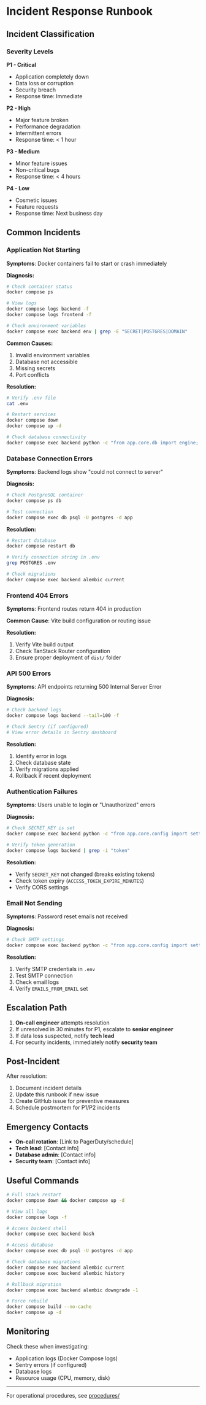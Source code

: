 # Incident Response Runbook

## Incident Classification

### Severity Levels

**P1 - Critical**
- Application completely down
- Data loss or corruption
- Security breach
- Response time: Immediate

**P2 - High**
- Major feature broken
- Performance degradation
- Intermittent errors
- Response time: < 1 hour

**P3 - Medium**
- Minor feature issues
- Non-critical bugs
- Response time: < 4 hours

**P4 - Low**
- Cosmetic issues
- Feature requests
- Response time: Next business day

## Common Incidents

### Application Not Starting

**Symptoms**: Docker containers fail to start or crash immediately

**Diagnosis:**
```bash
# Check container status
docker compose ps

# View logs
docker compose logs backend -f
docker compose logs frontend -f

# Check environment variables
docker compose exec backend env | grep -E "SECRET|POSTGRES|DOMAIN"
```

**Common Causes:**
1. Invalid environment variables
2. Database not accessible
3. Missing secrets
4. Port conflicts

**Resolution:**
```bash
# Verify .env file
cat .env

# Restart services
docker compose down
docker compose up -d

# Check database connectivity
docker compose exec backend python -c "from app.core.db import engine; engine.connect()"
```

### Database Connection Errors

**Symptoms**: Backend logs show "could not connect to server"

**Diagnosis:**
```bash
# Check PostgreSQL container
docker compose ps db

# Test connection
docker compose exec db psql -U postgres -d app
```

**Resolution:**
```bash
# Restart database
docker compose restart db

# Verify connection string in .env
grep POSTGRES .env

# Check migrations
docker compose exec backend alembic current
```

### Frontend 404 Errors

**Symptoms**: Frontend routes return 404 in production

**Common Cause**: Vite build configuration or routing issue

**Resolution:**
1. Verify Vite build output
2. Check TanStack Router configuration
3. Ensure proper deployment of `dist/` folder

### API 500 Errors

**Symptoms**: API endpoints returning 500 Internal Server Error

**Diagnosis:**
```bash
# Check backend logs
docker compose logs backend --tail=100 -f

# Check Sentry (if configured)
# View error details in Sentry dashboard
```

**Resolution:**
1. Identify error in logs
2. Check database state
3. Verify migrations applied
4. Rollback if recent deployment

### Authentication Failures

**Symptoms**: Users unable to login or "Unauthorized" errors

**Diagnosis:**
```bash
# Check SECRET_KEY is set
docker compose exec backend python -c "from app.core.config import settings; print(len(settings.SECRET_KEY))"

# Verify token generation
docker compose logs backend | grep -i "token"
```

**Resolution:**
- Verify `SECRET_KEY` not changed (breaks existing tokens)
- Check token expiry (`ACCESS_TOKEN_EXPIRE_MINUTES`)
- Verify CORS settings

### Email Not Sending

**Symptoms**: Password reset emails not received

**Diagnosis:**
```bash
# Check SMTP settings
docker compose exec backend python -c "from app.core.config import settings; print(settings.emails_enabled)"
```

**Resolution:**
1. Verify SMTP credentials in `.env`
2. Test SMTP connection
3. Check email logs
4. Verify `EMAILS_FROM_EMAIL` set

## Escalation Path

1. **On-call engineer** attempts resolution
2. If unresolved in 30 minutes for P1, escalate to **senior engineer**
3. If data loss suspected, notify **tech lead**
4. For security incidents, immediately notify **security team**

## Post-Incident

After resolution:
1. Document incident details
2. Update this runbook if new issue
3. Create GitHub issue for preventive measures
4. Schedule postmortem for P1/P2 incidents

## Emergency Contacts

- **On-call rotation**: [Link to PagerDuty/schedule]
- **Tech lead**: [Contact info]
- **Database admin**: [Contact info]
- **Security team**: [Contact info]

## Useful Commands

```bash
# Full stack restart
docker compose down && docker compose up -d

# View all logs
docker compose logs -f

# Access backend shell
docker compose exec backend bash

# Access database
docker compose exec db psql -U postgres -d app

# Check database migrations
docker compose exec backend alembic current
docker compose exec backend alembic history

# Rollback migration
docker compose exec backend alembic downgrade -1

# Force rebuild
docker compose build --no-cache
docker compose up -d
```

## Monitoring

Check these when investigating:
- Application logs (Docker Compose logs)
- Sentry errors (if configured)
- Database logs
- Resource usage (CPU, memory, disk)

---

For operational procedures, see [procedures/](./procedures/)
